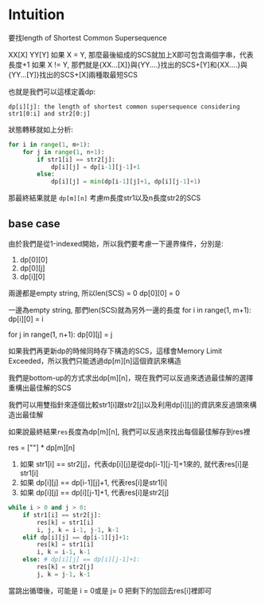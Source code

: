 # Intuition

要找length of Shortest Common Supersequence

XX[X]
YY[Y]
如果 X = Y, 那麼最後組成的SCS就加上X即可包含兩個字串，代表長度+1
如果 X != Y, 那們就是{XX...[X]}與{YY....}找出的SCS+[Y]和{XX....}與{YY...[Y]}找出的SCS+[X]兩種取最短SCS

也就是我們可以這樣定義dp:

`dp[i][j]: the length of shortest common supersequence considering str1[0:i] and str2[0:j]`

狀態轉移就如上分析:

```py
for i in range(1, m+1):
    for j in range(1, n+1):
        if str1[i] == str2[j]:
            dp[i][j] = dp[i-1][j-1]+1
        else:
            dp[i][j] = min(dp[i-1][j]+1, dp[i][j-1]+1)
```

那最終結果就是 `dp[m][n]` 考慮m長度str1以及n長度str2的SCS

## base case
由於我們是從1-indexed開始，所以我們要考慮一下邊界條件，分別是:
1. dp[0][0]
2. dp[0][j]
3. dp[i][0]

兩邊都是empty string, 所以len(SCS) = 0
dp[0][0] = 0

一邊為empty string, 那們len(SCS)就為另外一邊的長度
for i in range(1, m+1):
    dp[i][0] = i

for j in range(1, n+1):
    dp[0][j] = j

如果我們再更新dp的時候同時存下構造的SCS，這樣會Memory Limit Exceeded，所以我們只能透過dp[m][n]這個資訊來構造

我們是bottom-up的方式求出dp[m][n]，現在我們可以反過來透過最佳解的選擇重構出最佳解的SCS

我們可以用雙指針來逐個比較str1[i]跟str2[j]以及利用dp[i][j]的資訊來反過頭來構造出最佳解

如果說最終結果`res`長度為dp[m][n], 我們可以反過來找出每個最佳解存到res裡

res = [""] * dp[m][n]
1. 如果 str1[i] == str2[j]，代表dp[i][j]是從dp[i-1][j-1]+1來的, 就代表res[i]是str1[i]
2. 如果 dp[i][j] == dp[i-1][j]+1, 代表res[i]是str1[i]
3. 如果 dp[i][j] == dp[i][j-1]+1, 代表res[i]是str2[j]

```py
while i > 0 and j > 0:
    if str1[i] == str2[j]:
        res[k] = str1[i]
        i, j, k = i-1, j-1, k-1
    elif dp[i][j] == dp[i-1][j]+1:
        res[k] = str1[i]
        i, k = i-1, k-1
    else: # dp[i][j] == dp[i][j-1]+1:
        res[k] = str2[j]
        j, k = j-1, k-1
```

當跳出循環後，可能是 i = 0或是 j= 0
把剩下的加回去res[i]裡即可